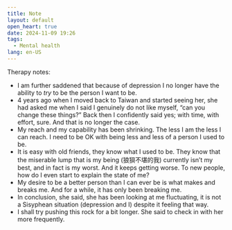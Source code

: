 ```yaml
---
title: Note
layout: default
open_heart: true
date: 2024-11-09 19:26
tags: 
  - Mental health
lang: en-US
---
```


Therapy notes:

- I am further saddened that because of depression I no longer have the ability to _try_ to be the person I want to be.
- 4 years ago when I moved back to Taiwan and started seeing her, she had asked me when I said I genuinely do not like myself, “can you change these things?” Back then I confidently said yes; with time, with effort, sure. And that is no longer the case.
- My reach and my capability has been shrinking. The less I am the less I can reach. I need to be OK with being less and less of a person I used to be.
- It is easy with old friends, they know what I used to be. They know that the miserable lump that is my being (狼狽不堪的我) currently isn’t my best, and in fact is my worst. And it keeps getting worse. To new people, how do I even start to explain the state of me?
- My desire to be a better person than I can ever be is what makes and breaks me. And for a while, it has only been breaking me.
- In conclusion, she said, she has been looking at me fluctuating, it is not a Sisyphean situation (depression and I) despite it feeling that way. 
- I shall try pushing this rock for a bit longer. She said to check in with her more frequently.
